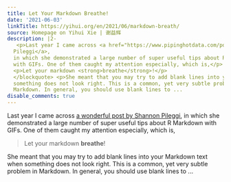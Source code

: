 ```yaml
---
title: Let Your Markdown Breathe!
date: '2021-06-03'
linkTitle: https://yihui.org/en/2021/06/markdown-breath/
source: Homepage on Yihui Xie | 谢益辉
description: |2-
   <p>Last year I came across <a href="https://www.pipinghotdata.com/posts/2020-09-07-introducing-the-rstudio-ide-and-r-markdown/">a wonderful post by Shannon
  Pileggi</a>,
  in which she demonstrated a large number of super useful tips about R Markdown
  with GIFs. One of them caught my attention especially, which is,</p> <blockquote>
  <p>Let your markdown <strong>breathe</strong>!</p>
  </blockquote> <p>She meant that you may try to add blank lines into your Markdown text when
  something does not look right. This is a common, yet very subtle problem in
  Markdown. In general, you should use blank lines to ...
disable_comments: true
---
```

 <p>Last year I came across <a href="https://www.pipinghotdata.com/posts/2020-09-07-introducing-the-rstudio-ide-and-r-markdown/">a wonderful post by Shannon
Pileggi</a>,
in which she demonstrated a large number of super useful tips about R Markdown
with GIFs. One of them caught my attention especially, which is,</p> <blockquote>
<p>Let your markdown <strong>breathe</strong>!</p>
</blockquote> <p>She meant that you may try to add blank lines into your Markdown text when
something does not look right. This is a common, yet very subtle problem in
Markdown. In general, you should use blank lines to ...